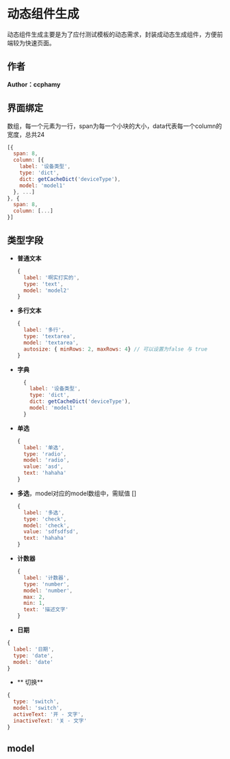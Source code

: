 # 动态组件生成
动态组件生成主要是为了应付测试模板的动态需求，封装成动态生成组件，方便前端较为快速页面。
## 作者
  **Author：ccphamy**
## 界面绑定
数组，每一个元素为一行，span为每一个小块的大小，data代表每一个column的宽度，总共24
```js
[{
  span: 8,
  column: [{
    label: '设备类型',
    type: 'dict',
    dict: getCacheDict('deviceType'),
    model: 'model1'
  }, ...]
}, {
  span: 8,
  column: [...]
}]
```

## 类型字段
+ **普通文本**
  ```js
  {
    label: '啊实打实的',
    type: 'text',
    model: 'model2'
  }
  ```
+ **多行文本**
  ```js
  {
    label: '多行',
    type: 'textarea',
    model: 'textarea',
    autosize: { minRows: 2, maxRows: 4} // 可以设置为false 与 true
  }
  ```
+ **字典**
  ```js
    {
      label: '设备类型',
      type: 'dict',
      dict: getCacheDict('deviceType'),
      model: 'model1'
    }
  ```

+ **单选**
  ```js
  {
    label: '单选',
    type: 'radio',
    model: 'radio',
    value: 'asd',
    text: 'hahaha'
  }
  ```
+ **多选**，model对应的model数组中，需赋值 []
  ```js
  {
    label: '多选',
    type: 'check',
    model: 'check',
    value: 'sdfsdfsd',
    text: 'hahaha'
  }
  ``` 

+ **计数器**
  ```js
  {
    label: '计数器',
    type: 'number',
    model: 'number',
    max: 2,
    min: 1,
    text: '描述文字'
  }
  ```
  
 + **日期**
  ```js
  {
    label: '日期',
    type: 'date',
    model: 'date'
  }
  ```
 
 + ** 切换**
  ```js
  {
    type: 'switch',
    model: 'switch',
    activeText: '开 - 文字',
    inactiveText: '关 - 文字'
  }
  ```
## model

